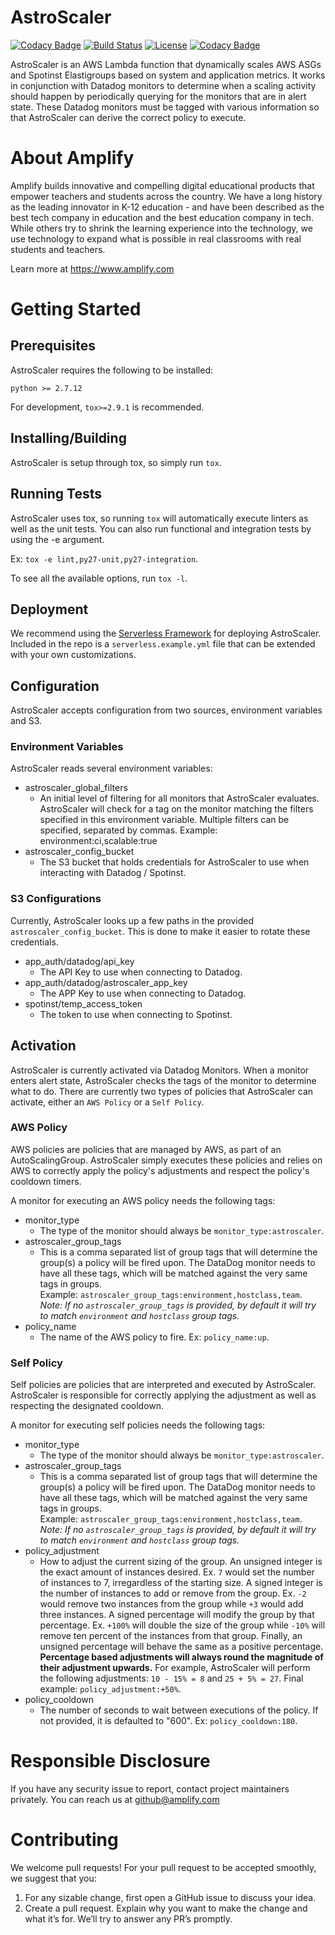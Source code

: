 # AstroScaler
[![Codacy Badge](https://api.codacy.com/project/badge/Grade/3f113e10586240a2877b7535f4bef560)](https://www.codacy.com/app/CFER/astroscaler?utm_source=github.com&amp;utm_medium=referral&amp;utm_content=amplify-education/astroscaler&amp;utm_campaign=Badge_Grade)
[![Build Status](https://travis-ci.org/amplify-education/astroscaler.svg?branch=master)](https://travis-ci.org/amplify-education/astroscaler)
[![License](https://img.shields.io/badge/license-MIT-blue.svg)](https://raw.githubusercontent.com/amplify-education/data_kennel/master/LICENSE)
[![Codacy Badge](https://api.codacy.com/project/badge/Coverage/3f113e10586240a2877b7535f4bef560)](https://www.codacy.com/app/CFER/astroscaler?utm_source=github.com&utm_medium=referral&utm_content=amplify-education/astroscaler&utm_campaign=Badge_Coverage)

AstroScaler is an AWS Lambda function that dynamically scales AWS ASGs and Spotinst Elastigroups based on system and application metrics. It works in conjunction with Datadog monitors to determine when a scaling activity should happen by periodically querying for the monitors that are in alert state. These Datadog monitors must be tagged with various information so that AstroScaler can derive the correct policy to execute.

# About Amplify
Amplify builds innovative and compelling digital educational products that empower teachers and students across the country. We have a long history as the leading innovator in K-12 education - and have been described as the best tech company in education and the best education company in tech. While others try to shrink the learning experience into the technology, we use technology to expand what is possible in real classrooms with real students and teachers.

Learn more at https://www.amplify.com

# Getting Started
## Prerequisites
AstroScaler requires the following to be installed:
```
python >= 2.7.12
```

For development, `tox>=2.9.1` is recommended.

## Installing/Building
AstroScaler is setup through tox, so simply run `tox`.

## Running Tests
AstroScaler uses tox, so running `tox` will automatically execute linters as well as the unit tests. You can also run functional and integration tests by using the -e argument.

Ex: `tox -e lint,py27-unit,py27-integration`.

To see all the available options, run `tox -l`.

## Deployment
We recommend using the [Serverless Framework](https://serverless.com/) for deploying AstroScaler. Included in the repo is a `serverless.example.yml` file that can be extended with your own customizations.

## Configuration
AstroScaler accepts configuration from two sources, environment variables and S3.

### Environment Variables
AstroScaler reads several environment variables:

* astroscaler_global_filters
    * An initial level of filtering for all monitors that AstroScaler evaluates. AstroScaler will check for a tag on the monitor matching the filters specified in this environment variable. Multiple filters can be specified, separated by commas. Example: environment:ci,scalable:true
* astroscaler_config_bucket
    * The S3 bucket that holds credentials for AstroScaler to use when interacting with Datadog / Spotinst.

### S3 Configurations
Currently, AstroScaler looks up a few paths in the provided `astroscaler_config_bucket`. This is done to make it easier to rotate these credentials.

* app_auth/datadog/api_key
    * The API Key to use when connecting to Datadog.
* app_auth/datadog/astroscaler_app_key
    * The APP Key to use when connecting to Datadog.
* spotinst/temp_access_token
    * The token to use when connecting to Spotinst.

## Activation
AstroScaler is currently activated via Datadog Monitors. When a monitor enters alert state, AstroScaler checks the tags of the monitor to determine what to do. There are currently two types of policies that AstroScaler can activate, either an `AWS Policy` or a `Self Policy`.

### AWS Policy
AWS policies are policies that are managed by AWS, as part of an AutoScalingGroup. AstroScaler simply executes these policies and relies on AWS to correctly apply the policy's adjustments and respect the policy's cooldown timers.

A monitor for executing an AWS policy needs the following tags:

* monitor_type
    * The type of the monitor should always be `monitor_type:astroscaler`.
* astroscaler\_group\_tags
    * This is a comma separated list of group tags that will determine the group(s) a policy will be fired upon. The DataDog monitor needs to have all these tags, which will be matched against the very same tags in groups.<br />
    Example: `astroscaler_group_tags:environment,hostclass,team`.<br />
    _Note: If no `astroscaler_group_tags` is provided, by default it will try to match  `environment` and `hostclass` group tags._
* policy_name
    * The name of the AWS policy to fire. Ex: `policy_name:up`.
    
### Self Policy
Self policies are policies that are interpreted and executed by AstroScaler. AstroScaler is responsible for correctly applying the adjustment as well as respecting the designated cooldown.

A monitor for executing self policies needs the following tags:

* monitor_type
    * The type of the monitor should always be `monitor_type:astroscaler`.
* astroscaler\_group\_tags
    * This is a comma separated list of group tags that will determine the group(s) a policy will be fired upon. The DataDog monitor needs to have all these tags, which will be matched against the very same tags in groups.<br />
    Example: `astroscaler_group_tags:environment,hostclass,team`.<br />
    _Note: If no `astroscaler_group_tags` is provided, by default it will try to match  `environment` and `hostclass` group tags._
* policy_adjustment
    * How to adjust the current sizing of the group. An unsigned integer is the exact amount of instances desired.
      Ex. `7` would set the number of instances to 7, irregardless of the starting size. A signed integer is the number of instances to add or remove from the group. Ex. `-2` would remove two instances from the group while `+3` would add three instances. A signed percentage will modify the group by that percentage. Ex. `+100%` will double the size of the group while `-10%` will remove ten percent of the instances from that group. Finally, an unsigned percentage will behave the same as a positive percentage. **Percentage based adjustments will always round the magnitude of their adjustment upwards.** For example, AstroScaler will perform the following adjustments: `10 - 15% = 8` and `25 + 5% = 27`. Final example: `policy_adjustment:+50%`.
* policy_cooldown
    * The number of seconds to wait between executions of the policy. If not provided, it is defaulted to "600".
    Ex: `policy_cooldown:180`.

# Responsible Disclosure
If you have any security issue to report, contact project maintainers privately.
You can reach us at <github@amplify.com>

# Contributing
We welcome pull requests! For your pull request to be accepted smoothly, we suggest that you:
1. For any sizable change, first open a GitHub issue to discuss your idea.
2. Create a pull request.  Explain why you want to make the change and what it’s for.
We’ll try to answer any PR’s promptly.
